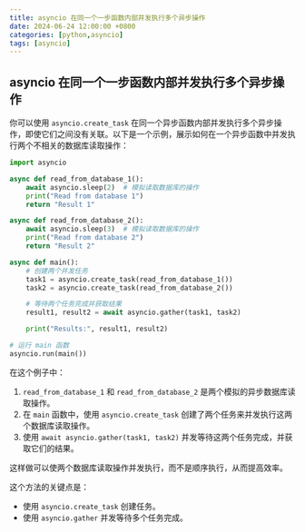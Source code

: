 ```yaml
---
title: asyncio 在同一个一步函数内部并发执行多个异步操作
date: 2024-06-24 12:00:00 +0800
categories: [python,asyncio]
tags: [asyncio]
---
```


## asyncio 在同一个一步函数内部并发执行多个异步操作

你可以使用 `asyncio.create_task` 在同一个异步函数内部并发执行多个异步操作，即使它们之间没有关联。以下是一个示例，展示如何在一个异步函数中并发执行两个不相关的数据库读取操作：

```python
import asyncio

async def read_from_database_1():
    await asyncio.sleep(2)  # 模拟读取数据库的操作
    print("Read from database 1")
    return "Result 1"

async def read_from_database_2():
    await asyncio.sleep(3)  # 模拟读取数据库的操作
    print("Read from database 2")
    return "Result 2"

async def main():
    # 创建两个并发任务
    task1 = asyncio.create_task(read_from_database_1())
    task2 = asyncio.create_task(read_from_database_2())

    # 等待两个任务完成并获取结果
    result1, result2 = await asyncio.gather(task1, task2)

    print("Results:", result1, result2)

# 运行 main 函数
asyncio.run(main())
```

在这个例子中：
1. `read_from_database_1` 和 `read_from_database_2` 是两个模拟的异步数据库读取操作。
2. 在 `main` 函数中，使用 `asyncio.create_task` 创建了两个任务来并发执行这两个数据库读取操作。
3. 使用 `await asyncio.gather(task1, task2)` 并发等待这两个任务完成，并获取它们的结果。

这样做可以使两个数据库读取操作并发执行，而不是顺序执行，从而提高效率。

这个方法的关键点是：
- 使用 `asyncio.create_task` 创建任务。
- 使用 `asyncio.gather` 并发等待多个任务完成。